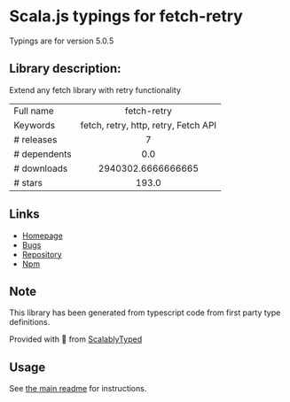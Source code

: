 
# Scala.js typings for fetch-retry

Typings are for version 5.0.5

## Library description:
Extend any fetch library with retry functionality

|                    |                 |
| ------------------ | :-------------: |
| Full name          | fetch-retry |
| Keywords           | fetch, retry, http, retry, Fetch API |
| # releases         | 7 |
| # dependents       | 0.0 |
| # downloads        | 2940302.6666666665 |
| # stars            | 193.0 |

## Links
- [Homepage](https://github.com/jonbern/fetch-retry#readme)
- [Bugs](https://github.com/jonbern/fetch-retry/issues)
- [Repository](https://github.com/jonbern/fetch-retry)
- [Npm](https://www.npmjs.com/package/fetch-retry)
    


## Note
This library has been generated from typescript code from first party type definitions.

Provided with :purple_heart: from [ScalablyTyped](https://github.com/oyvindberg/ScalablyTyped)

## Usage
See [the main readme](../../readme.md) for instructions.


